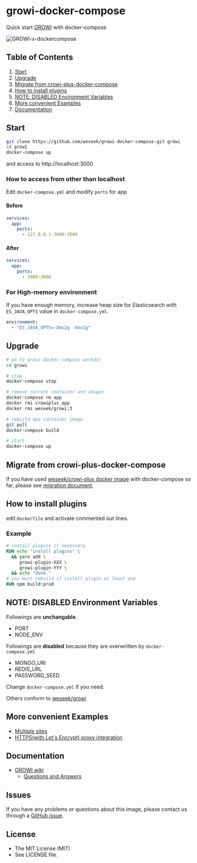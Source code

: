 growi-docker-compose
=====================

Quick start [GROWI](https://github.com/weseek/growi) with docker-compose

![GROWI-x-dockercompose](https://user-images.githubusercontent.com/1638767/38307565-105956e2-384f-11e8-8534-b1128522d68d.png)


Table of Contents
-----------------

1. [Start](#start)
1. [Upgrade](#upgrade)
1. [Migrate from crowi-plus-docker-compose](#migrate-from-crowi-plus-docker-compose)
1. [How to install plugins](#how-to-install-plugins)
1. [NOTE: DISABLED Environment Variables](#note-disabled-environment-variables)
1. [More convenient Examples](#more-convenient-examples)
1. [Documentation](#documentation)



Start
------

```bash
git clone https://github.com/weseek/growi-docker-compose.git growi
cd growi
docker-compose up
```

and access to http://localhost:3000

### How to access from other than localhost

Edit `docker-compose.yml` and modify `ports` for app

#### Before

```yml
services:
  app:
    ports:
      - 127.0.0.1:3000:3000
```

#### After

```yml
services:
  app:
    ports:
      - 3000:3000
```

### For High-memory environment

If you have enough memory, increase heap size for Elasticsearch with `ES_JAVA_OPTS` value in `docker-compose.yml`.

```yml
environment:
  - "ES_JAVA_OPTS=-Xms2g -Xmx2g"
```

Upgrade
-------

```bash
# go to growi-docker-compose workdir
cd growi

# stop
docker-compose stop

# remove current container and images
docker-compose rm app
docker rmi crowiplus_app
docker rmi weseek/growi:3

# rebuild app container image
git pull
docker-compose build

# start
docker-compose up
```

Migrate from crowi-plus-docker-compose
---------------------------------------

If you have used [weseek/crowi-plus docker image](https://hub.docker.com/r/weseek/crowi-plus/) with docker-compose so far, please see [migration document](https://github.com/weseek/growi-docker-compose/wiki/Migrate-from-crowi-plus-docker-compose).


How to install plugins
-----------------------

edit `Dockerfile` and activate commented out lines.

### Example

```dockerfile
# install plugins if necessary
RUN echo "install plugins" \
  && yarn add \
     growi-plugin-XXX \
     growi-plugin-YYY \
  && echo "done."
# you must rebuild if install plugin at least one
RUN npm build:prod
```
    
NOTE: DISABLED Environment Variables
-------------------------------------

Followings are **unchangable**.

- PORT
- NODE_ENV

Followings are **disabled** because they are overwritten by `docker-compose.yml`

- MONGO_URI
- REDIS_URL
- PASSWORD_SEED

Change `docker-compose.yml` if you need.

Others conform to [weseek/growi](https://github.com/weseek/growi#environment-variables)


More convenient Examples
-------------------------

* [Multiple sites](https://github.com/weseek/growi-docker-compose/tree/master/examples/multi-app)
* [HTTPS(with Let's Encrypt) proxy integration](https://github.com/weseek/growi-docker-compose/tree/master/examples/https-portal)


Documentation
--------------

* [GROWI wiki](https://github.com/weseek/growi/wiki)
  * [Questions and Answers](https://github.com/weseek/growi/wiki/Questions-and-Answers)
  
  
Issues
------

If you have any problems or questions about this image, please contact us through a [GitHub issue](https://github.com/weseek/growi-docker-compose/issues).


License
---------

* The MIT License (MIT)
* See LICENSE file.
